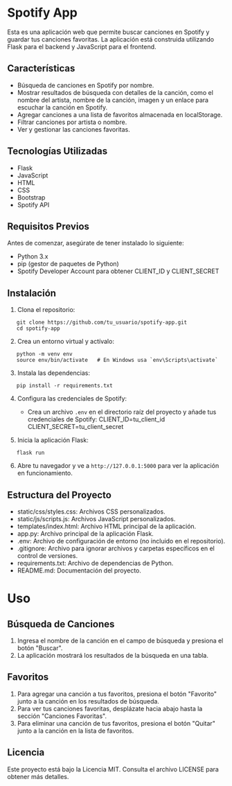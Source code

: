 # Spotify App

Esta es una aplicación web que permite buscar canciones en Spotify y guardar tus canciones favoritas. La aplicación está construida utilizando Flask para el backend y JavaScript para el frontend.

## Características

- Búsqueda de canciones en Spotify por nombre.
- Mostrar resultados de búsqueda con detalles de la canción, como el nombre del artista, nombre de la canción, imagen y un enlace para escuchar la canción en Spotify.
- Agregar canciones a una lista de favoritos almacenada en localStorage.
- Filtrar canciones por artista o nombre.
- Ver y gestionar las canciones favoritas.

## Tecnologías Utilizadas

- Flask
- JavaScript
- HTML
- CSS
- Bootstrap
- Spotify API

## Requisitos Previos

Antes de comenzar, asegúrate de tener instalado lo siguiente:

- Python 3.x
- pip (gestor de paquetes de Python)
- Spotify Developer Account para obtener CLIENT_ID y CLIENT_SECRET

## Instalación

1. Clona el repositorio:
```
   git clone https://github.com/tu_usuario/spotify-app.git
   cd spotify-app
```
2. Crea un entorno virtual y actívalo:
```
   python -m venv env
   source env/bin/activate   # En Windows usa `env\Scripts\activate`
```
3. Instala las dependencias:
```
   pip install -r requirements.txt
```

4. Configura las credenciales de Spotify:
   - Crea un archivo `.env` en el directorio raíz del proyecto y añade tus credenciales de Spotify:
     CLIENT_ID=tu_client_id
     CLIENT_SECRET=tu_client_secret

5. Inicia la aplicación Flask:
```
   flask run
```

6. Abre tu navegador y ve a ```http://127.0.0.1:5000``` para ver la aplicación en funcionamiento. 

## Estructura del Proyecto

- static/css/styles.css: Archivos CSS personalizados.
- static/js/scripts.js: Archivos JavaScript personalizados.
- templates/index.html: Archivo HTML principal de la aplicación.
- app.py: Archivo principal de la aplicación Flask.
- .env: Archivo de configuración de entorno (no incluido en el repositorio).
- .gitignore: Archivo para ignorar archivos y carpetas específicos en el control de versiones.
- requirements.txt: Archivo de dependencias de Python.
- README.md: Documentación del proyecto.

# Uso

## Búsqueda de Canciones

1. Ingresa el nombre de la canción en el campo de búsqueda y presiona el botón "Buscar".
2. La aplicación mostrará los resultados de la búsqueda en una tabla.

## Favoritos

1. Para agregar una canción a tus favoritos, presiona el botón "Favorito" junto a la canción en los resultados de búsqueda.
2. Para ver tus canciones favoritas, desplázate hacia abajo hasta la sección "Canciones Favoritas".
3. Para eliminar una canción de tus favoritos, presiona el botón "Quitar" junto a la canción en la lista de favoritos.

## Licencia

Este proyecto está bajo la Licencia MIT. Consulta el archivo LICENSE para obtener más detalles.
